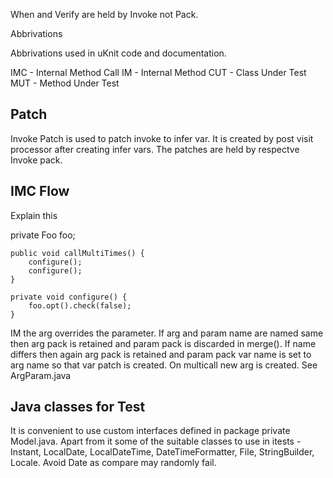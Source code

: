 When and Verify are held by Invoke not Pack.

Abbrivations

Abbrivations used in uKnit code and documentation.

IMC - Internal Method Call
IM  - Internal Method
CUT - Class Under Test
MUT - Method Under Test


## Patch

Invoke Patch is used to patch invoke to infer var. It is created by post visit processor after creating infer vars. The patches are held by respectve Invoke pack.


## IMC Flow

Explain this

  private Foo foo;

    public void callMultiTimes() {
        configure();
        configure();
    }

    private void configure() {
        foo.opt().check(false);
    }
    
IM the arg overrides the parameter. If arg and param name are named same then arg pack is retained and param pack is discarded in merge(). If name differs then again arg pack is retained and param pack var name is set to arg name so that var patch is created. On multicall new arg is created. See ArgParam.java

## Java classes for Test

It is convenient to use custom interfaces defined in package private Model.java. Apart from it some of the suitable classes to use in itests - Instant, LocalDate, LocalDateTime, DateTimeFormatter, File, StringBuilder, Locale. Avoid Date as compare may randomly fail.

